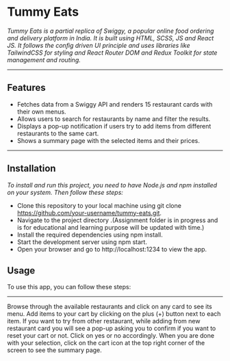 # Tummy Eats

*Tummy Eats is a partial replica of Swiggy, a popular online food ordering and delivery platform in India. It is built using HTML, SCSS, JS and React JS. It follows the config driven UI principle and uses libraries like TailwindCSS for styling and React Router DOM and Redux Toolkit for state management and routing.*



______________________
## Features
* Fetches data from a Swiggy API and renders 15 restaurant cards with their own menus.
* Allows users to search for restaurants by name and filter the results.
* Displays a pop-up notification if users try to add items from different restaurants to the same cart.
* Shows a summary page with the selected items and their prices.

____________________________________________
## Installation

_To install and run this project, you need to have Node.js and npm installed on your system. Then follow these steps:_


* Clone this repository to your local machine using git clone https://github.com/your-username/tummy-eats.git.
* Navigate to the project directory .(Assignment folder is in progress and is for educational and learning purpose will be updated with time.)
* Install the required dependencies using npm install.
* Start the development server using npm start.
* Open your browser and go to http://localhost:1234 to view the app.


## Usage


To use this app, you can follow these steps:
_______________________________________

Browse through the available restaurants and click on any card to see its menu.
Add items to your cart by clicking on the plus (+) button next to each item.
If you want to try from other restaurant, while adding from new restaurant card you will see a pop-up asking you to confirm if you want to reset your cart or not. Click on yes or no accordingly.
When you are done with your selection, click on the cart icon at the top right corner of the screen to see the summary page.
